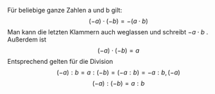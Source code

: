 Für beliebige ganze Zahlen a und b gilt:
$$(-a) \cdot (-b) = -(a \cdot b) $$
Man kann die letzten Klammern auch weglassen und schreibt $-a \cdot b$ . Außerdem ist
$$(-a) \cdot (-b) = a$$
Entsprechend gelten für die Division
$$(-a): b = a : (-b) = (-a:b) = -a:b, (-a) $$$$(-a) : (-b) = a : b$$